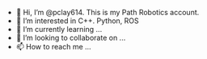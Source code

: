 - 👋 Hi, I’m @pclay614. This is my Path Robotics account.
- 👀 I’m interested in C++. Python, ROS
- 🌱 I’m currently learning ...
- 💞️ I’m looking to collaborate on ...
- 📫 How to reach me ...

<!---
pclay614/pclay614 is a ✨ special ✨ repository because its `README.md` (this file) appears on your GitHub profile.
You can click the Preview link to take a look at your changes.
--->
